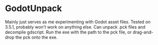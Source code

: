 # GodotUnpack

Mainly just serves as me experimenting with Godot asset files. Tested on 3.5.1, probably won't work on anything else. Can unpack .pck files and decompile gdscript. Run the exe with the path to the pck file, or drag-and-drop the pck onto the exe.
